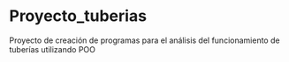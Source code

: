 # Proyecto_tuberias
Proyecto de creación de programas para el análisis del funcionamiento de tuberías utilizando POO
